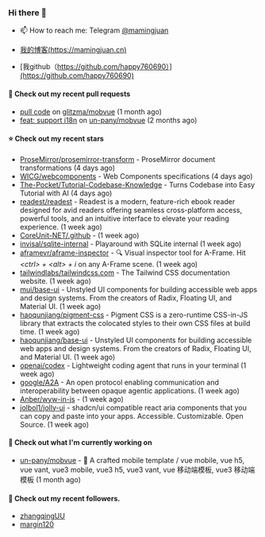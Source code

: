 ### Hi there 👋

- 📫 How to reach me: Telegram [@mamingjuan](https://t.me/mamingjuan)

- [我的博客(https://mamingjuan.cn)](https://mamingjuan.cn)
- [我github（https://github.com/happy760690）](https://github.com/happy760690)

#### 🔨 Check out my recent pull requests

- [pull code](https://github.com/glitzma/mobvue/pull/1) on [glitzma/mobvue](https://github.com/glitzma/mobvue) (1 month ago)
- [feat: support i18n](https://github.com/un-pany/mobvue/pull/5) on [un-pany/mobvue](https://github.com/un-pany/mobvue) (2 months ago)

#### ⭐ Check out my recent stars

- [ProseMirror/prosemirror-transform](https://github.com/ProseMirror/prosemirror-transform) - ProseMirror document transformations (4 days ago)
- [WICG/webcomponents](https://github.com/WICG/webcomponents) - Web Components specifications (4 days ago)
- [The-Pocket/Tutorial-Codebase-Knowledge](https://github.com/The-Pocket/Tutorial-Codebase-Knowledge) - Turns Codebase into Easy Tutorial with AI (4 days ago)
- [readest/readest](https://github.com/readest/readest) - Readest is a modern, feature-rich ebook reader designed for avid readers offering seamless cross-platform access, powerful tools, and an intuitive interface to elevate your reading experience. (1 week ago)
- [CoreUnit-NET/.github](https://github.com/CoreUnit-NET/.github) -  (1 week ago)
- [invisal/sqlite-internal](https://github.com/invisal/sqlite-internal) - Playaround with SQLite internal (1 week ago)
- [aframevr/aframe-inspector](https://github.com/aframevr/aframe-inspector) - :mag: Visual inspector tool for A-Frame. Hit *&lt;ctrl&gt; &#43; &lt;alt&gt; &#43; i* on any A-Frame scene. (1 week ago)
- [tailwindlabs/tailwindcss.com](https://github.com/tailwindlabs/tailwindcss.com) - The Tailwind CSS documentation website. (1 week ago)
- [mui/base-ui](https://github.com/mui/base-ui) - Unstyled UI components for building accessible web apps and design systems. From the creators of Radix, Floating UI, and Material UI. (1 week ago)
- [haoqunjiang/pigment-css](https://github.com/haoqunjiang/pigment-css) - Pigment CSS is a zero-runtime CSS-in-JS library that extracts the colocated styles to their own CSS files at build time. (1 week ago)
- [haoqunjiang/base-ui](https://github.com/haoqunjiang/base-ui) - Unstyled UI components for building accessible web apps and design systems. From the creators of Radix, Floating UI, and Material UI. (1 week ago)
- [openai/codex](https://github.com/openai/codex) - Lightweight coding agent that runs in your terminal (1 week ago)
- [google/A2A](https://github.com/google/A2A) - An open protocol enabling communication and interoperability between opaque agentic applications. (1 week ago)
- [Anber/wyw-in-js](https://github.com/Anber/wyw-in-js) -  (1 week ago)
- [jolbol1/jolly-ui](https://github.com/jolbol1/jolly-ui) - shadcn/ui compatible react aria components that you can copy and paste into your apps. Accessible. Customizable. Open Source. (1 week ago)

#### 👷 Check out what I'm currently working on

- [un-pany/mobvue](https://github.com/un-pany/mobvue) - 📱 A crafted mobile template / vue mobile, vue h5, vue vant, vue3 mobile, vue3 h5, vue3 vant, vue 移动端模板, vue3 移动端模板 (1 month ago)

#### 👯 Check out my recent followers.

- [zhangqingUU](https://github.com/zhangqingUU)
- [margin120](https://github.com/margin120)
